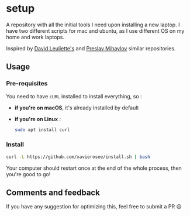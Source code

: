 # setup

A repository with all the initial tools I need upon installing a new laptop.
I have two different scripts for mac and ubuntu, as I use different OS on my home and work laptops.

Inspired by [David Leuliette's](https://github.com/flexbox) and [Preslav Mihaylov](https://github.com/preslavmihaylov) similar repositories.

## Usage

### Pre-requisites

You need to have `cURL` installed to install everything, so :

- **if you're on macOS**, it's already installed by default

- **if you're on Linux** :

    ```bash
    sudo apt install curl
    ```

### Install

```bash
curl -L https://github.com/xavierosee/install.sh | bash
```

Your computer should restart once at the end of the whole process, then you're good to go!

## Comments and feedback

If you have any suggestion for optimizing this, feel free to submit a PR 😃
